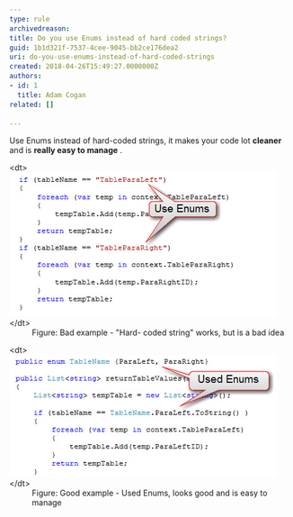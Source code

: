 ```yaml
---
type: rule
archivedreason: 
title: Do you use Enums instead of hard coded strings?
guid: 1b1d321f-7537-4cee-9045-bb2ce176dea2
uri: do-you-use-enums-instead-of-hard-coded-strings
created: 2018-04-26T15:49:27.0000000Z
authors:
- id: 1
  title: Adam Cogan
related: []

---
```


Use Enums instead of hard-coded strings, it makes your code lot  **cleaner** and is  **really easy to manage** .

<!--endintro-->
<dl class="badImage">&lt;dt&gt; <img src="EnumBadExample.jpg" alt="EnumBadExample.jpg">&lt;/dt&gt;<dd>Figure: Bad example - "Hard- coded string" works, but is a bad idea</dd></dl><dl class="goodImage">&lt;dt&gt;<img src="EnumGoodExample.jpg" alt="EnumGoodExample.jpg">&lt;/dt&gt;<dd>Figure: Good example - Used Enums, looks good and is easy to manage<br></dd></dl>
